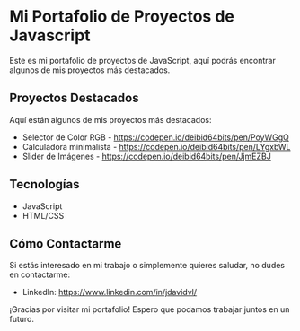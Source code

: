 # Mi Portafolio de Proyectos de Javascript

Este es mi portafolio de proyectos de JavaScript, aquí podrás encontrar algunos de mis proyectos más destacados.

## Proyectos Destacados

Aquí están algunos de mis proyectos más destacados:

- Selector de Color RGB - https://codepen.io/deibid64bits/pen/PoyWGgQ
- Calculadora minimalista - https://codepen.io/deibid64bits/pen/LYgxbWL
- Slider de Imágenes - https://codepen.io/deibid64bits/pen/JjmEZBJ

## Tecnologías

- JavaScript
- HTML/CSS

## Cómo Contactarme

Si estás interesado en mi trabajo o simplemente quieres saludar, no dudes en contactarme:

- LinkedIn: https://www.linkedin.com/in/jdavidvl/

¡Gracias por visitar mi portafolio! Espero que podamos trabajar juntos en un futuro.
